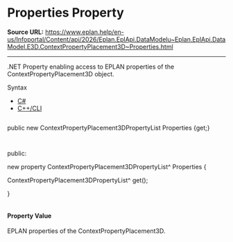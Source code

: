 # Properties Property

**Source URL:** https://www.eplan.help/en-us/Infoportal/Content/api/2026/Eplan.EplApi.DataModelu~Eplan.EplApi.DataModel.E3D.ContextPropertyPlacement3D~Properties.html

---

.NET Property enabling access to EPLAN properties of the ContextPropertyPlacement3D object.

Syntax

- [C#](#i-syntax-CS)
- [C++/CLI](#i-syntax-CPP2005)

```
```
public new ContextPropertyPlacement3DPropertyList Properties {get;}
```
```

```
```
public:

new property ContextPropertyPlacement3DPropertyList^ Properties {

   ContextPropertyPlacement3DPropertyList^ get();

}
```
```

#### Property Value

EPLAN properties of the ContextPropertyPlacement3D.
